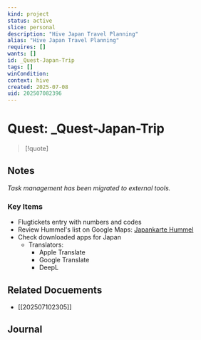 ```yaml
---
kind: project
status: active
slice: personal
description: "Hive Japan Travel Planning"
alias: "Hive Japan Travel Planning"
requires: []
wants: []
id: _Quest-Japan-Trip
tags: []
winCondition: 
context: hive
created: 2025-07-08
uid: 202507082396
---
```


# Quest: \_Quest-Japan-Trip

> [!quote]

## Notes

*Task management has been migrated to external tools.*

### Key Items
- Flugtickets entry with numbers and codes
- Review Hummel's list on Google Maps: [Japankarte Hummel](https://www.google.com/maps/d/edit?mid=1l7_ZprfS0yT_7_bvitLHjaIpZES5plE&usp=sharing)
- Check downloaded apps for Japan
  - Translators:
    - Apple Translate
    - Google Translate
    - DeepL

## Related Docuements

- [[202507102305]]

## Journal
